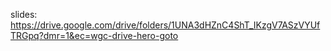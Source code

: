 slides: https://drive.google.com/drive/folders/1UNA3dHZnC4ShT_IKzgV7ASzVYUfTRGpq?dmr=1&ec=wgc-drive-hero-goto
